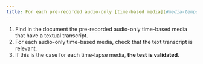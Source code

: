 ```yaml
---
title: For each pre-recorded audio-only [time-based media](#media-temporel-type-sound-video-and-synchronise) with a [transcript-textual](#transcript-time-based-media), is it relevant (excluding special cases)?
---
```


1. Find in the document the pre-recorded audio-only time-based media that have a textual transcript.
2. For each audio-only time-based media, check that the text transcript is relevant.
3. If this is the case for each time-lapse media, **the test is validated**.
